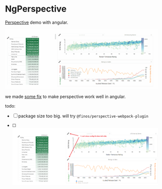 # NgPerspective

[Perspective](https://github.com/finos/perspective) demo with angular.

![perspective](docs\perspective.gif)

we made [some fix](FIX.MD) to make perspective work well in angular.

todo:

-   [ ]  package size too big. will try `@finos/perspective-webpack-plugin`
-   [ ]  <img src="docs\Snipaste_2021-10-21_14-11-23.png" alt="image" style="zoom: 50%;" />



